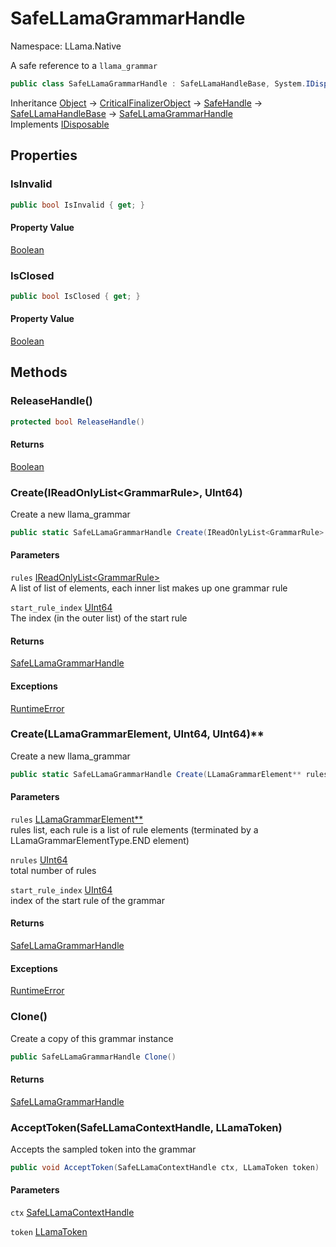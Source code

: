 # SafeLLamaGrammarHandle

Namespace: LLama.Native

A safe reference to a `llama_grammar`

```csharp
public class SafeLLamaGrammarHandle : SafeLLamaHandleBase, System.IDisposable
```

Inheritance [Object](https://docs.microsoft.com/en-us/dotnet/api/system.object) → [CriticalFinalizerObject](https://docs.microsoft.com/en-us/dotnet/api/system.runtime.constrainedexecution.criticalfinalizerobject) → [SafeHandle](https://docs.microsoft.com/en-us/dotnet/api/system.runtime.interopservices.safehandle) → [SafeLLamaHandleBase](./llama.native.safellamahandlebase.md) → [SafeLLamaGrammarHandle](./llama.native.safellamagrammarhandle.md)<br>
Implements [IDisposable](https://docs.microsoft.com/en-us/dotnet/api/system.idisposable)

## Properties

### **IsInvalid**

```csharp
public bool IsInvalid { get; }
```

#### Property Value

[Boolean](https://docs.microsoft.com/en-us/dotnet/api/system.boolean)<br>

### **IsClosed**

```csharp
public bool IsClosed { get; }
```

#### Property Value

[Boolean](https://docs.microsoft.com/en-us/dotnet/api/system.boolean)<br>

## Methods

### **ReleaseHandle()**

```csharp
protected bool ReleaseHandle()
```

#### Returns

[Boolean](https://docs.microsoft.com/en-us/dotnet/api/system.boolean)<br>

### **Create(IReadOnlyList&lt;GrammarRule&gt;, UInt64)**

Create a new llama_grammar

```csharp
public static SafeLLamaGrammarHandle Create(IReadOnlyList<GrammarRule> rules, ulong start_rule_index)
```

#### Parameters

`rules` [IReadOnlyList&lt;GrammarRule&gt;](https://docs.microsoft.com/en-us/dotnet/api/system.collections.generic.ireadonlylist-1)<br>
A list of list of elements, each inner list makes up one grammar rule

`start_rule_index` [UInt64](https://docs.microsoft.com/en-us/dotnet/api/system.uint64)<br>
The index (in the outer list) of the start rule

#### Returns

[SafeLLamaGrammarHandle](./llama.native.safellamagrammarhandle.md)<br>

#### Exceptions

[RuntimeError](./llama.exceptions.runtimeerror.md)<br>

### **Create(LLamaGrammarElement**, UInt64, UInt64)**

Create a new llama_grammar

```csharp
public static SafeLLamaGrammarHandle Create(LLamaGrammarElement** rules, ulong nrules, ulong start_rule_index)
```

#### Parameters

`rules` [LLamaGrammarElement**](./llama.native.llamagrammarelement**.md)<br>
rules list, each rule is a list of rule elements (terminated by a LLamaGrammarElementType.END element)

`nrules` [UInt64](https://docs.microsoft.com/en-us/dotnet/api/system.uint64)<br>
total number of rules

`start_rule_index` [UInt64](https://docs.microsoft.com/en-us/dotnet/api/system.uint64)<br>
index of the start rule of the grammar

#### Returns

[SafeLLamaGrammarHandle](./llama.native.safellamagrammarhandle.md)<br>

#### Exceptions

[RuntimeError](./llama.exceptions.runtimeerror.md)<br>

### **Clone()**

Create a copy of this grammar instance

```csharp
public SafeLLamaGrammarHandle Clone()
```

#### Returns

[SafeLLamaGrammarHandle](./llama.native.safellamagrammarhandle.md)<br>

### **AcceptToken(SafeLLamaContextHandle, LLamaToken)**

Accepts the sampled token into the grammar

```csharp
public void AcceptToken(SafeLLamaContextHandle ctx, LLamaToken token)
```

#### Parameters

`ctx` [SafeLLamaContextHandle](./llama.native.safellamacontexthandle.md)<br>

`token` [LLamaToken](./llama.native.llamatoken.md)<br>
